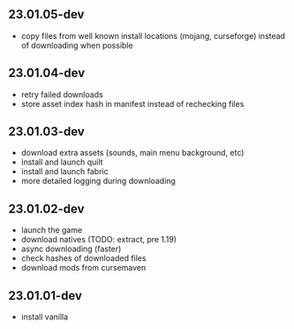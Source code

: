 
## 23.01.05-dev

- copy files from well known install locations (mojang, curseforge) instead of downloading when possible

## 23.01.04-dev

- retry failed downloads
- store asset index hash in manifest instead of rechecking files 

## 23.01.03-dev

- download extra assets (sounds, main menu background, etc)
- install and launch quilt
- install and launch fabric
- more detailed logging during downloading

## 23.01.02-dev

- launch the game
- download natives (TODO: extract, pre 1.19)
- async downloading (faster)
- check hashes of downloaded files
- download mods from cursemaven

## 23.01.01-dev

- install vanilla
